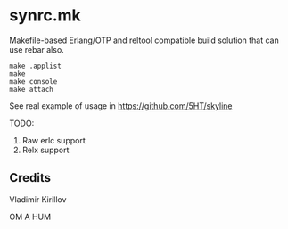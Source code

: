 synrc.mk
========

Makefile-based Erlang/OTP and reltool compatible build solution that can use rebar also.

    make .applist
    make 
    make console
    make attach
    
See real example of usage in https://github.com/5HT/skyline
    
TODO:

1. Raw erlc support
2. Relx support

Credits
-------

Vladimir Kirillov

OM A HUM
